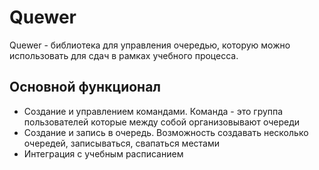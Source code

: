 # Quewer

Quewer - библиотека для управления очередью, которую можно использовать для сдач в рамках учебного процесса.

## Основной функционал

- Создание и управлением командами. Команда - это группа пользователей которые между собой организовывают очереди
- Создание и запись в очередь. Возможность создавать несколько очередей, записываться, свапаться местами
- Интеграция с учебным расписанием